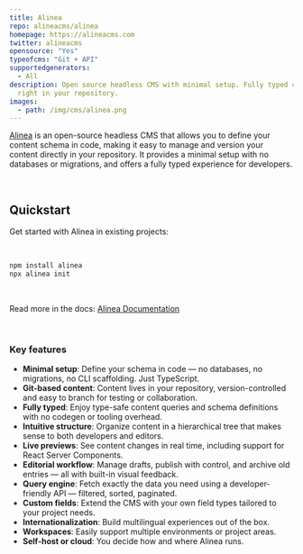 ```yaml
---
title: Alinea
repo: alineacms/alinea
homepage: https://alineacms.com
twitter: alineacms
opensource: "Yes"
typeofcms: "Git + API"
supportedgenerators:
  - All
description: Open source headless CMS with minimal setup. Fully typed content 
  right in your repository.
images:
  - path: /img/cms/alinea.png
---
```


[Alinea](https://alineacms.com) is an open-source headless CMS that allows you to define your content schema in code, making it easy to manage and version your content directly in your repository. It provides a minimal setup with no databases or migrations, and offers a fully typed experience for developers.

<br />

## Quickstart

Get started with Alinea in existing projects:

<br />

```sh
npm install alinea
npx alinea init
```

<br />

Read more in the docs: [Alinea Documentation](https://alineacms.com/docs/getting-started)

<br />

### Key features

- **Minimal setup**: Define your schema in code — no databases, no migrations, no CLI scaffolding. Just TypeScript.
- **Git-based content**: Content lives in your repository, version-controlled and easy to branch for testing or collaboration.
- **Fully typed**: Enjoy type-safe content queries and schema definitions with no codegen or tooling overhead.
- **Intuitive structure**: Organize content in a hierarchical tree that makes sense to both developers and editors.
- **Live previews**: See content changes in real time, including support for React Server Components.
- **Editorial workflow**: Manage drafts, publish with control, and archive old entries — all with built-in visual feedback.
- **Query engine**: Fetch exactly the data you need using a developer-friendly API — filtered, sorted, paginated.
- **Custom fields**: Extend the CMS with your own field types tailored to your project needs.
- **Internationalization**: Build multilingual experiences out of the box.
- **Workspaces**: Easily support multiple environments or project areas.
- **Self-host or cloud**: You decide how and where Alinea runs.
